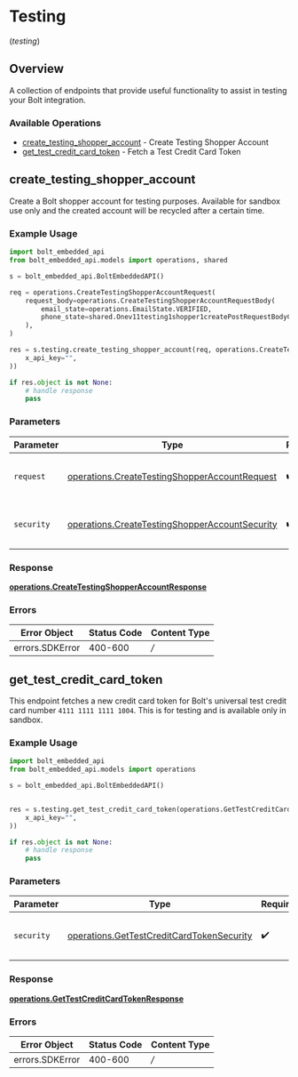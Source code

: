 # Testing
(*testing*)

## Overview

A collection of endpoints that provide useful functionality to assist in testing your Bolt integration.


### Available Operations

* [create_testing_shopper_account](#create_testing_shopper_account) - Create Testing Shopper Account
* [get_test_credit_card_token](#get_test_credit_card_token) - Fetch a Test Credit Card Token

## create_testing_shopper_account

Create a Bolt shopper account for testing purposes. Available for sandbox use only and the created  account will be recycled after a certain time.

### Example Usage

```python
import bolt_embedded_api
from bolt_embedded_api.models import operations, shared

s = bolt_embedded_api.BoltEmbeddedAPI()

req = operations.CreateTestingShopperAccountRequest(
    request_body=operations.CreateTestingShopperAccountRequestBody(
        email_state=operations.EmailState.VERIFIED,
        phone_state=shared.Onev11testing1shopper1createPostRequestBodyContentApplication1jsonSchemaPropertiesEmailState.VERIFIED,
    ),
)

res = s.testing.create_testing_shopper_account(req, operations.CreateTestingShopperAccountSecurity(
    x_api_key="",
))

if res.object is not None:
    # handle response
    pass
```

### Parameters

| Parameter                                                                                                        | Type                                                                                                             | Required                                                                                                         | Description                                                                                                      |
| ---------------------------------------------------------------------------------------------------------------- | ---------------------------------------------------------------------------------------------------------------- | ---------------------------------------------------------------------------------------------------------------- | ---------------------------------------------------------------------------------------------------------------- |
| `request`                                                                                                        | [operations.CreateTestingShopperAccountRequest](../../models/operations/createtestingshopperaccountrequest.md)   | :heavy_check_mark:                                                                                               | The request object to use for the request.                                                                       |
| `security`                                                                                                       | [operations.CreateTestingShopperAccountSecurity](../../models/operations/createtestingshopperaccountsecurity.md) | :heavy_check_mark:                                                                                               | The security requirements to use for the request.                                                                |


### Response

**[operations.CreateTestingShopperAccountResponse](../../models/operations/createtestingshopperaccountresponse.md)**
### Errors

| Error Object    | Status Code     | Content Type    |
| --------------- | --------------- | --------------- |
| errors.SDKError | 400-600         | */*             |

## get_test_credit_card_token

This endpoint fetches a new credit card token for Bolt's universal test credit card number `4111 1111 1111 1004`. This is for testing and is available only in sandbox.

### Example Usage

```python
import bolt_embedded_api
from bolt_embedded_api.models import operations

s = bolt_embedded_api.BoltEmbeddedAPI()


res = s.testing.get_test_credit_card_token(operations.GetTestCreditCardTokenSecurity(
    x_api_key="",
))

if res.object is not None:
    # handle response
    pass
```

### Parameters

| Parameter                                                                                              | Type                                                                                                   | Required                                                                                               | Description                                                                                            |
| ------------------------------------------------------------------------------------------------------ | ------------------------------------------------------------------------------------------------------ | ------------------------------------------------------------------------------------------------------ | ------------------------------------------------------------------------------------------------------ |
| `security`                                                                                             | [operations.GetTestCreditCardTokenSecurity](../../models/operations/gettestcreditcardtokensecurity.md) | :heavy_check_mark:                                                                                     | The security requirements to use for the request.                                                      |


### Response

**[operations.GetTestCreditCardTokenResponse](../../models/operations/gettestcreditcardtokenresponse.md)**
### Errors

| Error Object    | Status Code     | Content Type    |
| --------------- | --------------- | --------------- |
| errors.SDKError | 400-600         | */*             |
